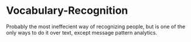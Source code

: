 # Vocabulary-Recognition
Probably the most ineffecient way of recognizing people, but is one of the only ways to do it over text, except message pattern analytics.
